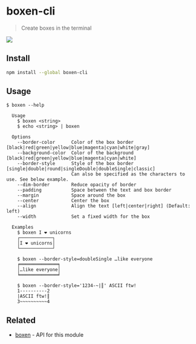 # boxen-cli

> Create boxes in the terminal

<img src="https://github.com/sindresorhus/boxen/blob/main/screenshot.png">

## Install

```sh
npm install --global boxen-cli
```

## Usage

```
$ boxen --help

  Usage
    $ boxen <string>
    $ echo <string> | boxen

  Options
    --border-color      Color of the box border [black|red|green|yellow|blue|magenta|cyan|white|gray]
    --background-color  Color of the background [black|red|green|yellow|blue|magenta|cyan|white]
    --border-style      Style of the box border [single|double|round|singleDouble|doubleSingle|classic]
                        Can also be specified as the characters to use. See below example.
    --dim-border        Reduce opacity of border
    --padding           Space between the text and box border
    --margin            Space around the box
    --center            Center the box
    --align             Align the text [left|center|right] (Default: left)
    --width             Set a fixed width for the box

  Examples
    $ boxen I ❤ unicorns
    ┌────────────┐
    │I ❤ unicorns│
    └────────────┘

    $ boxen --border-style=doubleSingle …like everyone
    ╒══════════════╕
    │…like everyone│
    ╘══════════════╛

    $ boxen --border-style='1234-~|║' ASCII ftw!
    1----------2
    |ASCII ftw!║
    3~~~~~~~~~~4
```

## Related

- [boxen](https://github.com/sindresorhus/boxen) - API for this module
